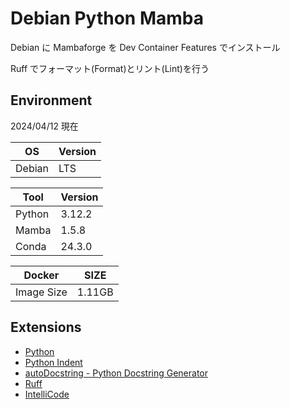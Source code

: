 # Debian Python Mamba

Debian に Mambaforge を Dev Container Features でインストール

Ruff でフォーマット(Format)とリント(Lint)を行う

## Environment

2024/04/12 現在

| OS | Version |
|----|---------|
| Debian | LTS | 

| Tool | Version |
|------|---------|
| Python | 3.12.2 |
| Mamba | 1.5.8 |
| Conda | 24.3.0 |

| Docker | SIZE |
|--------|------|
| Image Size | 1.11GB | 

## Extensions

- [Python](https://marketplace.visualstudio.com/items?itemName=ms-python.python)
- [Python Indent](https://marketplace.visualstudio.com/items?itemName=KevinRose.vsc-python-indent)
- [autoDocstring - Python Docstring Generator](https://marketplace.visualstudio.com/items?itemName=njpwerner.autodocstring)
- [Ruff](https://marketplace.visualstudio.com/items?itemName=charliermarsh.ruff)
- [IntelliCode](https://marketplace.visualstudio.com/items?itemName=VisualStudioExptTeam.vscodeintellicode)

